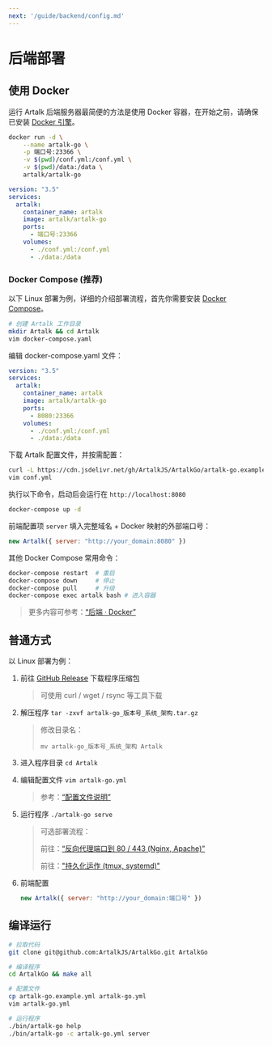 ```yaml
---
next: '/guide/backend/config.md'
---
```


# 后端部署

## 使用 Docker

运行 Artalk 后端服务器最简便的方法是使用 Docker 容器，在开始之前，请确保已安装 [Docker 引擎](https://docs.docker.com/engine/install/)。

<CodeGroup>
  <CodeGroupItem title="Docker" active>

```bash
docker run -d \
    --name artalk-go \
    -p 端口号:23366 \
    -v $(pwd)/conf.yml:/conf.yml \
    -v $(pwd)/data:/data \
    artalk/artalk-go
```

  </CodeGroupItem>

  <CodeGroupItem title="Docker Compose">

```yaml
version: "3.5"
services:
  artalk:
    container_name: artalk
    image: artalk/artalk-go
    ports:
      - 端口号:23366
    volumes:
      - ./conf.yml:/conf.yml
      - ./data:/data
```

  </CodeGroupItem>

</CodeGroup>

### Docker Compose (推荐)

以下 Linux 部署为例，详细的介绍部署流程，首先你需要安装 [Docker Compose](https://docs.docker.com/compose/install/)。

```bash
# 创建 Artalk 工作目录
mkdir Artalk && cd Artalk
vim docker-compose.yaml
```

编辑 docker-compose.yaml 文件：

```yaml
version: "3.5"
services:
  artalk:
    container_name: artalk
    image: artalk/artalk-go
    ports:
      - 8080:23366
    volumes:
      - ./conf.yml:/conf.yml
      - ./data:/data
```

下载 Artalk 配置文件，并按需配置：

```bash
curl -L https://cdn.jsdelivr.net/gh/ArtalkJS/ArtalkGo/artalk-go.example.yml > conf.yml
vim conf.yml
```

执行以下命令，启动后会运行在 `http://localhost:8080`

```bash
docker-compose up -d
```

前端配置项 `server` 填入完整域名 + Docker 映射的外部端口号：

```js
new Artalk({ server: "http://your_domain:8080" })
```

其他 Docker Compose 常用命令：

```bash
docker-compose restart  # 重启
docker-compose down     # 停止
docker-compose pull     # 升级
docker-compose exec artalk bash # 进入容器
```

> 更多内容可参考：[“后端 · Docker”](/guide/backend/docker.md)


## 普通方式

以 Linux 部署为例：

1. 前往 [GitHub Release](https://github.com/ArtalkJS/ArtalkGo/releases) 下载程序压缩包
   > 可使用 curl / wget / rsync 等工具下载
2. 解压程序 `tar -zxvf artalk-go_版本号_系统_架构.tar.gz`
   > 修改目录名：
   > 
   > `mv artalk-go_版本号_系统_架构 Artalk`
3. 进入程序目录 `cd Artalk`
4. 编辑配置文件 `vim artalk-go.yml`
   > 参考：[“配置文件说明”](/guide/backend/config.html)
5. 运行程序 `./artalk-go serve`
   > 可选部署流程：
   >
   > 前往：[“反向代理端口到 80 / 443 (Nginx, Apache)”](/guide/backend/reverse-proxy.md)
   >
   > 前往：["持久化运作 (tmux, systemd)"](/guide/backend/daemon.md)
6. 前端配置

    ```js
    new Artalk({ server: "http://your_domain:端口号" })
    ```

## 编译运行

```bash
# 拉取代码
git clone git@github.com:ArtalkJS/ArtalkGo.git ArtalkGo

# 编译程序
cd ArtalkGo && make all

# 配置文件
cp artalk-go.example.yml artalk-go.yml
vim artalk-go.yml

# 运行程序
./bin/artalk-go help
./bin/artalk-go -c artalk-go.yml server
```
